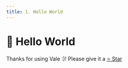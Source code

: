 ```yaml
---
title: 1. Hello World
---
```


# 👋 Hello World

Thanks for using Vale :)! Please give it a [⭐ Star](https://github.com/marc2332/vale)

